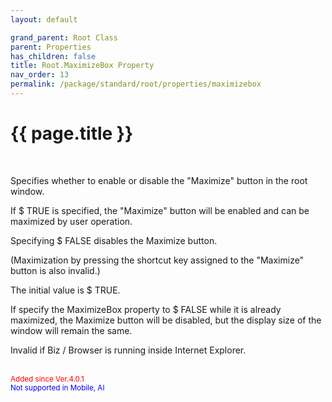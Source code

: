 ```yaml
---
layout: default

grand_parent: Root Class
parent: Properties
has_children: false
title: Root.MaximizeBox Property
nav_order: 13
permalink: /package/standard/root/properties/maximizebox
---
```

# {{ page.title }}
<br>

Specifies whether to enable or disable the "Maximize" button in the root window.

 

If $ TRUE is specified, the "Maximize" button will be enabled and can be maximized by user operation.

Specifying $ FALSE disables the Maximize button.

(Maximization by pressing the shortcut key assigned to the "Maximize" button is also invalid.)


The initial value is $ TRUE.

 

If specify the MaximizeBox property to $ FALSE while it is already maximized, the Maximize button will be disabled, but the display size of the window will remain the same.


Invalid if Biz / Browser is running inside Internet Explorer.

<br><small><span style="color:red">Added since Ver.4.0.1</span></small>
<br><small><span style="color:blue">Not supported in Mobile, AI</span></small>